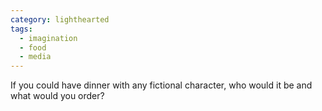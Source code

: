 ```yaml
---
category: lighthearted
tags:
  - imagination
  - food
  - media
---
```


If you could have dinner with any fictional character, who would it be and what would you order?
